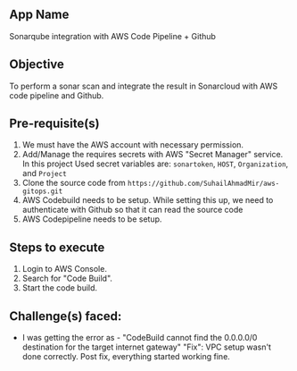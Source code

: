 ## App Name
Sonarqube integration with AWS Code Pipeline + Github

## Objective
To perform a sonar scan and integrate the result in Sonarcloud with AWS code pipeline and Github.

## Pre-requisite(s)
1. We must have the AWS account with necessary permission.
2. Add/Manage the requires secrets with AWS "Secret Manager" service. In this project Used secret variables are: `sonartoken`, `HOST`, `Organization`, and `Project`
3. Clone the source code from `https://github.com/SuhailAhmadMir/aws-gitops.git`
4. AWS Codebuild needs to be setup. While setting this up, we need to authenticate with Github so that it can read the source code
5. AWS Codepipeline needs to be setup.

## Steps to execute
1. Login to AWS Console.
2. Search for "Code Build".
3. Start the code build.

## Challenge(s) faced:
- I was getting the error as - "CodeBuild cannot find the 0.0.0.0/0 destination for the target internet gateway"
"Fix": VPC setup wasn't done correctly. Post fix, everything started working fine.
